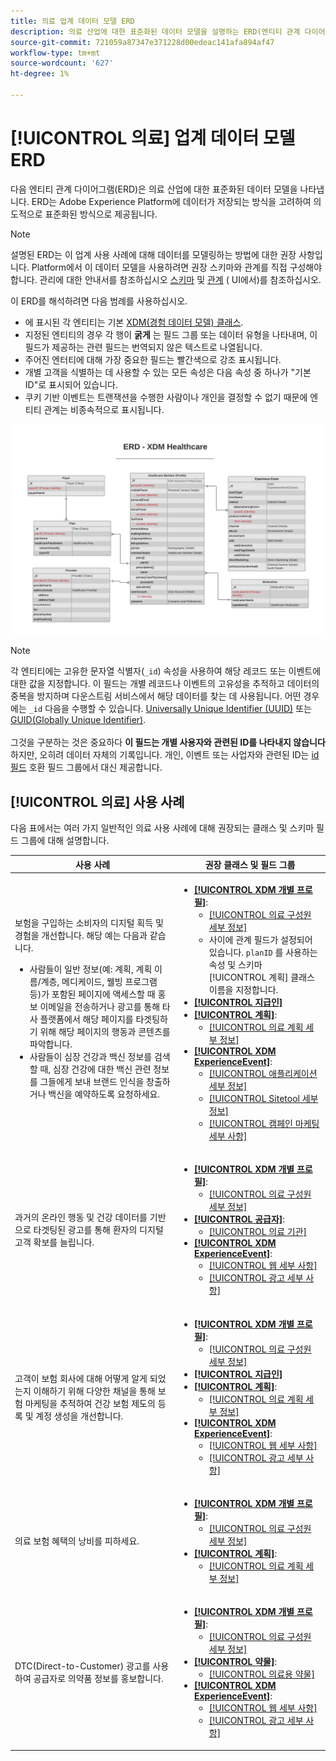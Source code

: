 ```yaml
---
title: 의료 업계 데이터 모델 ERD
description: 의료 산업에 대한 표준화된 데이터 모델을 설명하는 ERD(엔티티 관계 다이어그램)를 봅니다. 이 데이터 모델은 Adobe Experience Platform에서 사용할 Experience Data Model(XDM)과 호환됩니다.
source-git-commit: 721059a87347e371228d00edeac141afa894af47
workflow-type: tm+mt
source-wordcount: '627'
ht-degree: 1%

---
```


# [!UICONTROL 의료] 업계 데이터 모델 ERD

다음 엔티티 관계 다이어그램(ERD)은 의료 산업에 대한 표준화된 데이터 모델을 나타냅니다. ERD는 Adobe Experience Platform에 데이터가 저장되는 방식을 고려하여 의도적으로 표준화된 방식으로 제공됩니다.

>[!NOTE]
>
>설명된 ERD는 이 업계 사용 사례에 대해 데이터를 모델링하는 방법에 대한 권장 사항입니다. Platform에서 이 데이터 모델을 사용하려면 권장 스키마와 관계를 직접 구성해야 합니다. 관리에 대한 안내서를 참조하십시오 [스키마](../../ui/resources/schemas.md) 및 [관계](../../tutorials/relationship-ui.md) ( UI에서)를 참조하십시오.

이 ERD를 해석하려면 다음 범례를 사용하십시오.

* 에 표시된 각 엔티티는 기본 [XDM(경험 데이터 모델) 클래스](../composition.md#class).
* 지정된 엔티티의 경우 각 행이 **굵게** 는 필드 그룹 또는 데이터 유형을 나타내며, 이 필드가 제공하는 관련 필드는 번역되지 않은 텍스트로 나열됩니다.
* 주어진 엔터티에 대해 가장 중요한 필드는 빨간색으로 강조 표시됩니다.
* 개별 고객을 식별하는 데 사용할 수 있는 모든 속성은 다음 속성 중 하나가 &quot;기본 ID&quot;로 표시되어 있습니다.
* 쿠키 기반 이벤트는 트랜잭션을 수행한 사람이나 개인을 결정할 수 없기 때문에 엔티티 관계는 비종속적으로 표시됩니다.

![의료 업계 데이터 모델의 엔티티 관계 다이어그램을 보여주는 이미지](../../images/industries/healthcare.png)

>[!NOTE]
>
>각 엔티티에는 고유한 문자열 식별자(`_id`) 속성을 사용하여 해당 레코드 또는 이벤트에 대한 값을 지정합니다. 이 필드는 개별 레코드나 이벤트의 고유성을 추적하고 데이터의 중복을 방지하며 다운스트림 서비스에서 해당 데이터를 찾는 데 사용됩니다. 어떤 경우에는 `_id` 다음을 수행할 수 있습니다. [Universally Unique Identifier (UUID)](https://tools.ietf.org/html/rfc4122) 또는 [GUID(Globally Unique Identifier)](https://docs.microsoft.com/en-us/dotnet/api/system.guid?view=net-5.0).<br><br>그것을 구분하는 것은 중요하다 **이 필드는 개별 사용자와 관련된 ID를 나타내지 않습니다**&#x200B;하지만, 오히려 데이터 자체의 기록입니다. 개인, 이벤트 또는 사업자와 관련된 ID는 [id 필드](../composition.md#identity) 호환 필드 그룹에서 대신 제공합니다.

## [!UICONTROL 의료] 사용 사례

다음 표에서는 여러 가지 일반적인 의료 사용 사례에 대해 권장되는 클래스 및 스키마 필드 그룹에 대해 설명합니다.

| 사용 사례 | 권장 클래스 및 필드 그룹 |
| --- | --- |
| 보험을 구입하는 소비자의 디지털 획득 및 경험을 개선합니다. 해당 예는 다음과 같습니다. <ul><li>사람들이 일반 정보(예: 계획, 계획 이름/계층, 메디케이드, 웰빙 프로그램 등)가 포함된 페이지에 액세스할 때 홍보 이메일을 전송하거나 광고를 통해 타사 플랫폼에서 해당 페이지를 타겟팅하기 위해 해당 페이지의 행동과 콘텐츠를 파악합니다.</li><li>사람들이 심장 건강과 백신 정보를 검색할 때, 심장 건강에 대한 백신 관련 정보를 그들에게 보내 브랜드 인식을 창출하거나 백신을 예약하도록 요청하세요.</li></ul> | <ul><li>**[[!UICONTROL XDM 개별 프로필]](../../classes/individual-profile.md)**:<ul><li>[[!UICONTROL 의료 구성원 세부 정보]](../../field-groups/profile/healthcare-member-details.md)</li><li>사이에 관계 필드가 설정되어 있습니다. `planID` 를 사용하는 속성 및 스키마 [!UICONTROL 계획] 클래스 이름을 지정합니다.</li></ul></li><li>**[[!UICONTROL 지급인]](../../classes/payer.md)**</li><li>**[[!UICONTROL 계획]](../../classes/plan.md)**:<ul><li>[[!UICONTROL 의료 계획 세부 정보]](../../field-groups/plan/healthcare-plan-details.md)</li></ul></li><li>**[[!UICONTROL XDM ExperienceEvent]](../../classes/experienceevent.md)**:<ul><li>[[!UICONTROL 애플리케이션 세부 정보]](../../field-groups/event/application-details.md)</li><li>[[!UICONTROL Sitetool 세부 정보]](../../field-groups/event/sitetool-details.md)</li><li>[[!UICONTROL  캠페인 마케팅 세부 사항]](../../field-groups/event/campaign-marketing-details.md)</li></ul></li></ul> |
| 과거의 온라인 행동 및 건강 데이터를 기반으로 타겟팅된 광고를 통해 환자의 디지털 고객 확보를 늘립니다. | <ul><li>**[[!UICONTROL XDM 개별 프로필]](../../classes/individual-profile.md)**:<ul><li>[[!UICONTROL 의료 구성원 세부 정보]](../../field-groups/profile/healthcare-member-details.md)</li></ul></li><li>**[[!UICONTROL 공급자]](../../classes/provider.md)**:<ul><li>[[!UICONTROL 의료 기관]](../../field-groups/provider/healthcare-provider.md)</li></ul></li><li>**[[!UICONTROL XDM ExperienceEvent]](../../classes/experienceevent.md)**:<ul><li>[[!UICONTROL 웹 세부 사항]](../../field-groups/event/web-details.md)</li><li>[[!UICONTROL 광고 세부 사항]](../../field-groups/event/advertising-details.md)</li></ul></li></ul> |
| 고객이 보험 회사에 대해 어떻게 알게 되었는지 이해하기 위해 다양한 채널을 통해 보험 마케팅을 추적하여 건강 보험 제도의 등록 및 계정 생성을 개선합니다. | <ul><li>**[[!UICONTROL XDM 개별 프로필]](../../classes/individual-profile.md)**:<ul><li>[[!UICONTROL 의료 구성원 세부 정보]](../../field-groups/profile/healthcare-member-details.md)</li></ul></li><li>**[[!UICONTROL 지급인]](../../classes/payer.md)**</li><li>**[[!UICONTROL 계획]](../../classes/plan.md)**:<ul><li>[[!UICONTROL 의료 계획 세부 정보]](../../field-groups/plan/healthcare-plan-details.md)</li></ul></li><li>**[[!UICONTROL XDM ExperienceEvent]](../../classes/experienceevent.md)**:<ul><li>[[!UICONTROL 웹 세부 사항]](../../field-groups/event/web-details.md)</li><li>[[!UICONTROL 광고 세부 사항]](../../field-groups/event/advertising-details.md)</li></ul></li></ul> |
| 의료 보험 혜택의 낭비를 피하세요. | <ul><li>**[[!UICONTROL XDM 개별 프로필]](../../classes/individual-profile.md)**:<ul><li>[[!UICONTROL 의료 구성원 세부 정보]](../../field-groups/profile/healthcare-member-details.md)</li></ul></li><li>**[[!UICONTROL 계획]](../../classes/plan.md)**:<ul><li>[[!UICONTROL 의료 계획 세부 정보]](../../field-groups/plan/healthcare-plan-details.md)</li></ul></li></ul> |
| DTC(Direct-to-Customer) 광고를 사용하여 공급자로 의약품 정보를 홍보합니다. | <ul><li>**[[!UICONTROL XDM 개별 프로필]](../../classes/individual-profile.md)**:<ul><li>[[!UICONTROL 의료 구성원 세부 정보]](../../field-groups/profile/healthcare-member-details.md)</li></ul></li><li>**[[!UICONTROL 약물]](../../classes/medication.md)**:<ul><li>[[!UICONTROL 의료용 약물]](../../field-groups/medication/healthcare-medication.md)</li></ul></li><li>**[[!UICONTROL XDM ExperienceEvent]](../../classes/experienceevent.md)**:<ul><li>[[!UICONTROL 웹 세부 사항]](../../field-groups/event/web-details.md)</li><li>[[!UICONTROL 광고 세부 사항]](../../field-groups/event/advertising-details.md)</li></ul></li></ul> |
